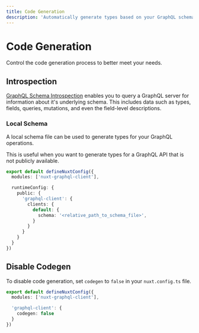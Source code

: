```yaml
---
title: Code Generation
description: 'Automatically generate types based on your GraphQL schema.'
---
```


# Code Generation

Control the code generation process to better meet your needs.

## Introspection

[GraphQL Schema Introspection](https://graphql.org/learn/introspection) enables you to query a GraphQL server for information about it's underlying schema. This includes data such as types, fields, queries, mutations, and even the field-level descriptions.

### Local Schema

A local schema file can be used to generate types for your GraphQL operations.

This is useful when you want to generate types for a GraphQL API that is not publicly available.

```ts [nuxt.config.ts]
export default defineNuxtConfig({
  modules: ['nuxt-graphql-client'],

  runtimeConfig: {
    public: {
      'graphql-client': {
        clients: {
          default: {
            schema: '<relative_path_to_schema_file>',
          }
        }
      }
    }
  }
})
```

## Disable Codegen

To disable code generation, set `codegen` to `false` in your `nuxt.config.ts` file.

```ts
export default defineNuxtConfig({
  modules: ['nuxt-graphql-client'],

  'graphql-client': {
    codegen: false
  }
})
```
